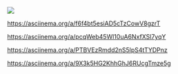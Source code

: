 <a href="https://codeclimate.com/github/attackofanil/python-project-49/maintainability"><img src="https://api.codeclimate.com/v1/badges/b38df574ff61bb6ce653/maintainability" /></a>

https://asciinema.org/a/f6f4bt5esiAD5cTzCowV8gzrT

https://asciinema.org/a/pcqWeb45Wl10uA6NxfXSl7yqY

https://asciinema.org/a/PTBVEzRmdd2nS5lpS4tTYDPnz

https://asciinema.org/a/9X3k5HG2KhhGhJ6RUcgTmze5g
